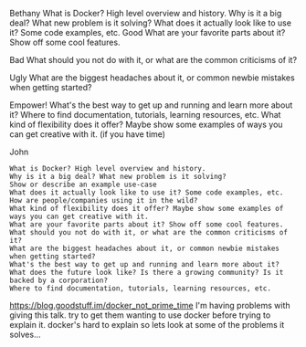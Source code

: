 Bethany
  What is Docker? High level overview and history.
  Why is it a big deal? What new problem is it solving?
  What does it actually look like to use it? Some code examples, etc.
  Good
      What are your favorite parts about it? Show off some cool features.

  Bad
      What should you not do with it, or what are the common criticisms of it?

  Ugly
      What are the biggest headaches about it, or common newbie mistakes when getting started?

  Empower!
      What's the best way to get up and running and learn more about it?
      Where to find documentation, tutorials, learning resources, etc.
      What kind of flexibility does it offer? Maybe show some examples of ways you can get creative with it. (if you have time)

John

    What is Docker? High level overview and history.
    Why is it a big deal? What new problem is it solving?
    Show or describe an example use-case
    What does it actually look like to use it? Some code examples, etc.
    How are people/companies using it in the wild?
    What kind of flexibility does it offer? Maybe show some examples of ways you can get creative with it.
    What are your favorite parts about it? Show off some cool features.
    What should you not do with it, or what are the common criticisms of it?
    What are the biggest headaches about it, or common newbie mistakes when getting started?
    What's the best way to get up and running and learn more about it?
    What does the future look like? Is there a growing community? Is it backed by a corporation?
    Where to find documentation, tutorials, learning resources, etc.
https://blog.goodstuff.im/docker_not_prime_time
I'm having problems with giving this talk.  try to get them wanting to use docker before trying to explain it.
 docker's hard to explain so lets look at some of the problems it solves...
